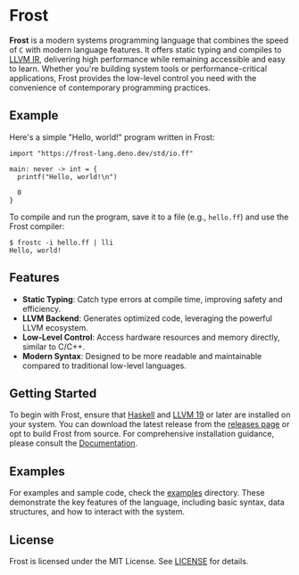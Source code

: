 # Frost

**Frost** is a modern systems programming language that combines the speed of
`C` with modern language features. It offers static typing and compiles to
[LLVM IR](https://llvm.org/docs/LangRef.html), delivering high performance while
remaining accessible and easy to learn. Whether you're building system tools or
performance-critical applications, Frost provides the low-level control you need
with the convenience of contemporary programming practices.

## Example

Here's a simple "Hello, world!" program written in Frost:

```frost
import "https://frost-lang.deno.dev/std/io.ff"

main: never -> int = {
  printf("Hello, world!\n")

  0
}
```

To compile and run the program, save it to a file (e.g., `hello.ff`) and use the
Frost compiler:

```
$ frostc -i hello.ff | lli
Hello, world!
```

## Features

- **Static Typing**: Catch type errors at compile time, improving safety and
  efficiency.
- **LLVM Backend**: Generates optimized code, leveraging the powerful LLVM
  ecosystem.
- **Low-Level Control**: Access hardware resources and memory directly, similar
  to C/C++.
- **Modern Syntax**: Designed to be more readable and maintainable compared to
  traditional low-level languages.

## Getting Started

To begin with Frost, ensure that [Haskell](https://www.haskell.org/) and
[LLVM 19](https://llvm.org/) or later are installed on your system. You can
download the latest release from the [releases page](README.md) or opt to build
Frost from source. For comprehensive installation guidance, please consult the
[Documentation](https://frost-lang.gitbook.io/frost/user-manual/getting-started).

## Examples

For examples and sample code, check the [examples](examples) directory. These
demonstrate the key features of the language, including basic syntax, data
structures, and how to interact with the system.

## License

Frost is licensed under the MIT License. See [LICENSE](LICENSE) for details.

